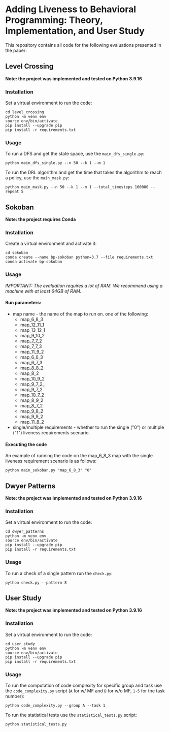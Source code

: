 # Adding Liveness to Behavioral Programming: Theory, Implementation, and User Study
This repository contains all code for the following evaluations presented in the paper:

## Level Crossing
**Note: the project was implemented and tested on Python 3.9.16**

### Installation 

Set a virtual environment to run the code:
```shell
cd level_crossing
python -m venv env 
source env/bin/activate
pip install --upgrade pip
pip install -r requirements.txt
```

### Usage

To run a DFS and get the state space, use the `main_dfs_single.py`:
```shell
python main_dfs_single.py --n 50 --k 1 --m 1
```

To run the DRL algorithm and get the time that takes the algorithm to reach a policy, use the `main_mask.py`:
```shell
python main_mask.py --n 50 --k 1 --m 1 --total_timesteps 100000 --repeat 5
```

## Sokoban

**Note: the project requires Conda**


### Installation



Create a virtual environment and activate it:

```shell
cd sokoban
conda create --name bp-sokoban python=3.7 --file requirements.txt
conda activate bp-sokoban
```


### Usage
*IMPORTANT: The evaluation requires a lot of RAM.
We recommend using a machine with at least 64GB of RAM.*

#### Run parameters:
* map name - the name of the map to run on. one of the following:
    * map_6_8_3
    * map_12_11_1
    * map_13_12_1
    * map_9_10_2
    * map_7_7_2
    * map_7_7_3
    * map_11_9_2
    * map_6_6_3
    * map_6_7_3
    * map_8_8_2
    * map_8_2
    * map_10_9_2
    * map_9_7_2_
    * map_9_7_2
    * map_10_7_2
    * map_8_9_2
    * map_8_7_2
    * map_9_8_2
    * map_9_9_2
    * map_11_8_2
* single/multiple requirements - whether to run the single ("0") or multiple ("1") liveness requirements scenario.

#### Executing the code
An example of running the code on the map_6_8_3 map with the single liveness requirement scenario is as follows:
```shell
python main_sokoban.py "map_6_8_3" "0"
```


## Dwyer Patterns
**Note: the project was implemented and tested on Python 3.9.16**

### Installation 

Set a virtual environment to run the code:
```shell
cd dwyer_patterns
python -m venv env 
source env/bin/activate
pip install --upgrade pip
pip install -r requirements.txt
```

### Usage

To run a check of a single pattern run the `check.py`:
```shell
python check.py --pattern 8
```

## User Study
**Note: the project was implemented and tested on Python 3.9.16**

### Installation 

Set a virtual environment to run the code:
```shell
cd user_study
python -m venv env 
source env/bin/activate
pip install --upgrade pip
pip install -r requirements.txt
```

### Usage

To run the computation of code complexity for specific group and task use the `code_complexity.py` script
(`A` for w/ MF and `B` for w/o MF, `1-5` for the task number):
```shell
python code_complexity.py --group A --task 1
```

To run the statistical tests use the `statistical_tests.py` script:
```shell
python statistical_tests.py
```

